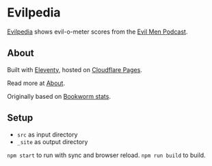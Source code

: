 # Evilpedia

[Evilpedia](https://evilpedia.pages.dev/) shows evil-o-meter scores from the [Evil Men Podcast](https://thesonarnetwork.com/evil-men/).

## About

Built with [Eleventy](https://www.11ty.dev/), hosted on [Cloudflare Pages](https://pages.cloudflare.com/).

Read more at [About](https://thesonarnetwork.com/evil-men/about/).

Originally based on [Bookworm stats](https://bookworm-stats.pages.dev/).

## Setup

- `src` as input directory
- `_site` as output directory

`npm start` to run with sync and browser reload.
`npm run build` to build.
